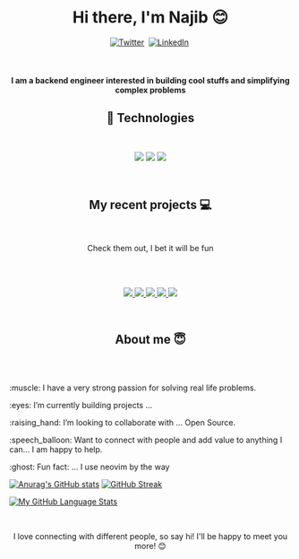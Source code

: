<p>
<h1 align="center">Hi there, I'm Najib 😊</h1>
 </p>
 <p align="center">
 <a href="https://twitter.com/najib2557"><img src="https://img.shields.io/badge/twitter-1DA1F2?style=for-the-badge&logo=twitter&logoColor=white" alt="Twitter" /></a>&nbsp;
 <a href="www.linkedin.com/in/muhammad-najib-bala-92a343230"><img src="https://img.shields.io/badge/linkedin-0A66C2?style=for-the-badge&logo=linkedin&logoColor=white" alt="LinkedIn" /></a>&nbsp;
  <!--
<a href="https://muhammadnajib.netlify.app"><img src="https://img.shields.io/badge/PORTFOLIO-CC6699?style=for-the-badge&logoColor=white" alt="Portfolio" /></a>&nbsp;
<a href="https://leetcode.com/NAJIB-B/"><img src="https://img.shields.io/badge/Leetcode-black?style=for-the-badge&logo=leetcode" alt="Leetcode" /></a>&nbsp;
<a href="https://najibbala.hashnode.dev/"><img src="https://img.shields.io/badge/Hashnode-2962FF?style=for-the-badge&logo=hashnode&logoColor=white" alt="Hashnode" /></a>&nbsp; -->
</p>
<br />


<h4 align="center"> I am a backend engineer interested in building cool stuffs and simplifying complex problems </h4>


<h2 align="center"> 💼 Technologies</h3>

<br />

<p align="center">




<img src="https://img.shields.io/badge/Node.js-339933?style=for-the-badge&logo=node.js&logoColor=white" />



<img src="https://img.shields.io/badge/Express%20js-000000?style=for-the-badge&logo=express&logoColor=white" />
<img src="https://img.shields.io/badge/-MongoDB-13aa52?style=for-the-badge&logo=mongodb&logoColor=white" />
<!-- <img src="https://img.shields.io/badge/typescript-007acc?style=for-the-badge&logo=typescript&logoColor=white" /> -->




</p>

<br />

<h2 align="center">My recent projects 💻</h2>
<br />
<p align="center">Check them out, I bet it will be fun</p>
<br />
<br />
<p align="center">




   <a href="https://github.com/NAJIB-B/Expense-tracker-API ">
  <img align="" src="https://github-readme-stats.vercel.app/api/pin/?username=NAJIB-B&repo=Expense-tracker-API&theme=tokyonight" />
</a>

  <a href="https://github.com/NAJIB-B/simple-E-commerce-API ">
  <img align="" src="https://github-readme-stats.vercel.app/api/pin/?username=NAJIB-B&repo=simple-E-commerce-API&theme=tokyonight" />
</a>

 <a href="https://github.com/NAJIB-B/real-time-polling-app ">
  <img align="" src="https://github-readme-stats.vercel.app/api/pin/?username=NAJIB-B&repo=real-time-polling-app&theme=tokyonight" />
</a>

 <a href="https://github.com/NAJIB-B/url-shortener">
  <img align="" src="https://github-readme-stats.vercel.app/api/pin/?username=NAJIB-B&repo=url-shortener&theme=tokyonight" />
</a>
 <a href="https://github.com/NAJIB-B/markdown-note-taking-App">
  <img align="" src="https://github-readme-stats.vercel.app/api/pin/?username=NAJIB-B&repo=markdown-note-taking-App&theme=tokyonight" />
</a>
</p>
<br />


<h2 align="center">About me 😇</h2>
<br />

<br />
<p>:muscle: I have a very strong passion for solving real life problems.</p>
<p>:eyes: I’m currently building projects ...</p>
<p>:raising_hand: I’m looking to collaborate with ... Open Source.</p>
<p>:speech_balloon: Want to connect with people and add value to anything I can... I am happy to help.</p>
<p>:ghost: Fun fact: ... I use neovim by the way</p>


[![Anurag's GitHub stats](https://github-readme-stats.vercel.app/api?username=NAJIB-B&theme=tokyonight&showicons=true)](https://github.com/anuraghazra/github-readme-stats)
[![GitHub Streak](https://streak-stats.demolab.com?user=NAJIB-B)](https://git.io/streak-stats)

[![My GitHub Language Stats](https://github-readme-stats.vercel.app/api/top-langs/?username=NAJIB-B&langs_count=5&theme=tokyonight)]()



<br />
<p align="center">
I love connecting with different people, so say hi! I'll be happy to meet you more! 😊
</p>

<br />

<!---
NAJIB-B/NAJIB-B is a ✨ special ✨ repository because its `README.md` (this file) appears on your GitHub profile.
You can click the Preview link to take a look at your changes.
--->
